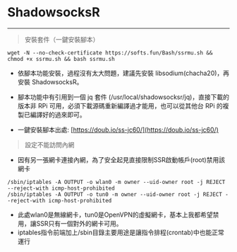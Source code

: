 # **ShadowsocksR**

---

> 安裝套件（一鍵安裝腳本）

```
wget -N --no-check-certificate https://softs.fun/Bash/ssrmu.sh && chmod +x ssrmu.sh && bash ssrmu.sh
```

* 依腳本功能安裝，過程沒有太大問題，建議先安裝 libsodium\(chacha20\)，再安裝 ShadowsocksR。
* 腳本功能中有引用到一個 jq 套件 \(/usr/local/shadowsocksr/jq\)，直接下載的版本非 RPi 可用，必須下載源碼重新編譯過才能用，也可以從其他台 RPi 的複製已編譯好的過來即可。

* 一鍵安裝腳本出處: [https://doub.io/ss-jc60/](https://doub.io/ss-jc60/)

> 設定不能訪問內網

* 因有另一張網卡連接內網，為了安全起見直接限制SSR啟動帳戶\(root\)禁用該網卡

```
/sbin/iptables -A OUTPUT -o wlan0 -m owner --uid-owner root -j REJECT --reject-with icmp-host-prohibited
/sbin/iptables -A OUTPUT -o tun0 -m owner --uid-owner root -j REJECT --reject-with icmp-host-prohibited
```

* 此處wlan0是無線網卡，tun0是OpenVPN的虛擬網卡，基本上我都希望禁用，讓SSR只有一個對外的網卡可用。
* iptables指令前端加上/sbin目錄主要用途是讓指令排程\(crontab\)中也能正常運行



